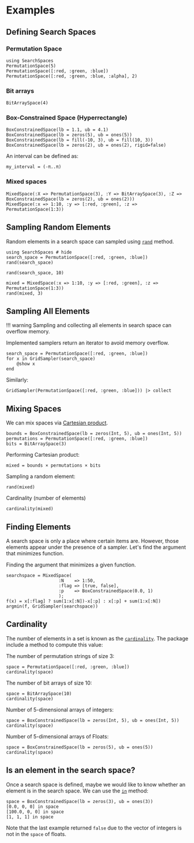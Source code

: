 # Examples


## Defining Search Spaces

### Permutation Space

```@repl basic
using SearchSpaces
PermutationSpace(5)
PermutationSpace([:red, :green, :blue])
PermutationSpace([:red, :green, :blue, :alpha], 2)
```


### Bit arrays

```@repl basic
BitArraySpace(4)
```

### Box-Constrained Space (Hyperrectangle)

```@repl basic
BoxConstrainedSpace(lb = 1.1, ub = 4.1)
BoxConstrainedSpace(lb = zeros(5), ub = ones(5))
BoxConstrainedSpace(lb = fill(-10, 3), ub = fill(10, 3))
BoxConstrainedSpace(lb = zeros(2), ub = ones(2), rigid=false)
```

An interval can be defined as:


```@repl basic
my_interval = (-π..π)
```

### Mixed spaces

```@repl basic
MixedSpace(:X => PermutationSpace(3), :Y => BitArraySpace(3), :Z => BoxConstrainedSpace(lb = zeros(2), ub = ones(2)))
MixedSpace(:x => 1:10, :y => [:red, :green], :z => PermutationSpace(1:3))
```


## Sampling Random Elements

Random elements in a search space can sampled using [`rand`](@ref) method.


```@example random_sample
using SearchSpaces # hide
search_space = PermutationSpace([:red, :green, :blue])
rand(search_space)
```

```@example random_sample
rand(search_space, 10)
```


```@example random_sample
mixed = MixedSpace(:x => 1:10, :y => [:red, :green], :z => PermutationSpace(1:3))
rand(mixed, 3)
```


## Sampling All Elements

!!! warning
    Sampling and collecting all elements in search space can overflow memory.

Implemented samplers return an iterator to avoid memory overflow.

```@example random_sample
search_space = PermutationSpace([:red, :green, :blue])
for x in GridSampler(search_space)
    @show x
end
```

Similarly:

```@example random_sample
GridSampler(PermutationSpace([:red, :green, :blue])) |> collect
```

## Mixing Spaces

We can mix spaces via [Cartesian product](https://en.wikipedia.org/wiki/Cartesian_product).

```@example random_sample
bounds = BoxConstrainedSpace(lb = zeros(Int, 5), ub = ones(Int, 5))
permutations = PermutationSpace([:red, :green, :blue])
bits = BitArraySpace(3)
```

Performing Cartesian product:

```@example random_sample
mixed = bounds × permutations × bits
```

Sampling a random element:

```@example random_sample
rand(mixed)
```

Cardinality (number of elements)


```@example random_sample
cardinality(mixed)
```


## Finding Elements

A search space is only a place where certain items are. However, those elements appear
under the presence of a sampler. Let's find the argument that minimizes function.

Finding the argument that minimizes a given function.

```@repl basic
searchspace = MixedSpace(
                    :N    => 1:50,
                    :flag => [true, false],
                    :p    => BoxConstrainedSpace(0.0, 1)
                    );
f(x) = x[:flag] ? sum(1:x[:N])-x[:p] : x[:p] + sum(1:x[:N])
argmin(f, GridSampler(searchspace))
```

## Cardinality

The number of elements in a set is known as the [`cardinality`](@ref).
The package include a method to compute this value:

The number of permutation strings of size 3:

```@repl basic
space = PermutationSpace([:red, :green, :blue])
cardinality(space)
```

The number of bit arrays of size 10:

```@repl basic
space = BitArraySpace(10)
cardinality(space)
```

Number of 5-dimensional arrays of integers:

```@repl basic
space = BoxConstrainedSpace(lb = zeros(Int, 5), ub = ones(Int, 5))
cardinality(space)
```

Number of 5-dimensional arrays of Floats:

```@repl basic
space = BoxConstrainedSpace(lb = zeros(5), ub = ones(5))
cardinality(space)
```

## Is an element in the search space?


Once a search space is defined, maybe we would like to know whether an element is in the
search space. We can use the [`in`](@ref) method:


```@repl basic
space = BoxConstrainedSpace(lb = zeros(3), ub = ones(3))
[0.0, 0, 0] in space
[100.0, 0, 0] in space
[1, 1, 1] in space
```

Note that the last example returned `false` due to the vector of integers is not
in the `space` of floats.
